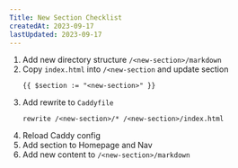 ```yaml
---
Title: New Section Checklist
createdAt: 2023-09-17
lastUpdated: 2023-09-17
---
```

1. Add new directory structure
        ```
        /<new-section>/markdown
        ```
2. Copy `index.html` into `/<new-section` and update section
    ```
    {{ $section := "<new-section>" }}
    ```
3. Add rewrite to `Caddyfile`
    ```
    rewrite /<new-section>/* /<new-section>/index.html
    ```
4. Reload Caddy config
5. Add section to Homepage and Nav
6. Add new content to `/<new-section>/markdown`
